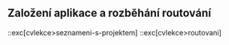 ## Založení aplikace a rozběhání routování

::exc[cvlekce>seznameni-s-projektem]
::exc[cvlekce>routovani]
